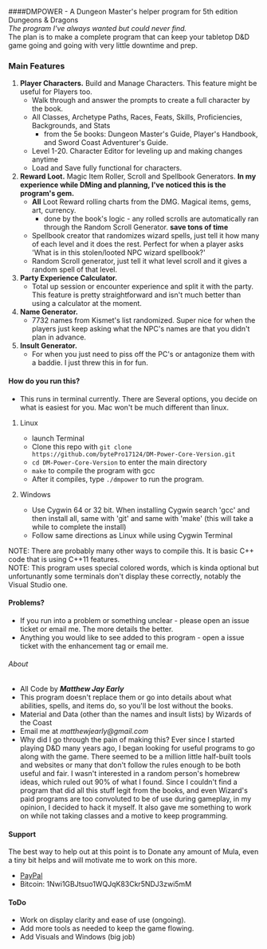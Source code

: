 ####DMPOWER - A Dungeon Master's helper program for 5th edition Dungeons & Dragons  
_The program I've always wanted but could never find._  
The plan is to make a complete program that can keep your tabletop D&D game going and going with very little downtime and prep.  
  
### Main Features  
1. **Player Characters.** Build and Manage Characters. This feature might be useful for Players too.
    * Walk through and answer the prompts to create a full character by the book.  
    * All Classes, Archetype Paths, Races, Feats, Skills, Proficiencies, Backgrounds, and Stats  
        * from the 5e books: Dungeon Master's Guide, Player's Handbook, and Sword Coast Adventurer's Guide.  
    * Level 1-20. Character Editor for leveling up and making changes anytime  
    * Load and Save fully functional for characters.  
2. **Reward Loot.** Magic Item Roller, Scroll and Spellbook Generators. **In my experience while DMing and planning, I've noticed this is the program's gem.**  
    * **All** Loot Reward rolling charts from the DMG. Magical items, gems, art, currency.
        * done by the book's logic - any rolled scrolls are automatically ran through the Random Scroll Generator. **save tons of time**
    * Spellbook creator that randomizes wizard spells, just tell it how many of each level and it does the rest. Perfect for when a player asks 'What is in this stolen/looted NPC wizard spellbook?'   
    * Random Scroll generator, just tell it what level scroll and it gives a random spell of that level.
3. **Party Experience Calculator.**  
	* Total up session or encounter experience and split it with the party. This feature is pretty straightforward and isn't much better than using a calculator at the moment.  
4. **Name Generator.** 
    * 7732 names from Kismet's list randomized. Super nice for when the players just keep asking what the NPC's names are that you didn't plan in advance.  
5. **Insult Generator.**  
	* For when you just need to piss off the PC's or antagonize them with a baddie. I just threw this in for fun.  

#### How do you run this?  

* This runs in terminal currently. There are Several options, you decide on what is easiest for you. Mac won't be much different than linux.  

1. Linux  
    * launch Terminal  
    * Clone this repo with ```git clone https://github.com/bytePro17124/DM-Power-Core-Version.git```  
    * ```cd DM-Power-Core-Version``` to enter the main directory  
    * ```make```  to compile the program with gcc  
    * After it compiles, type ```./dmpower``` to run the program.  

2. Windows  
    * Use Cygwin 64 or 32 bit. When installing Cygwin search 'gcc' and then install all, same with 'git' and same with 'make'  (this will take a while to complete the install)  
    * Follow same directions as Linux while using Cygwin Terminal  

NOTE: There are probably many other ways to compile this. It is basic C++ code that is using C++11 features.  
NOTE: This program uses special colored words, which is kinda optional but unfortunantly some terminals don't display these correctly, notably the Visual Studio one.  

#### Problems?
  
* If you run into a problem or something unclear - please open an issue ticket or email me. The more details the better.  
* Anything you would like to see added to this program - open a issue ticket with the enhancement tag or email me.  


###### About

* All Code by **_Matthew Jay Early_** 
* This program doesn't replace them or go into details about what abilities, spells, and items do, so you'll be lost without the books.  
* Material and Data (other than the names and insult lists) by Wizards of the Coast  
* Email me at _matthewjearly@gmail.com_  
* Why did I go through the pain of making this? Ever since I started playing D&D many years ago, I began looking for useful programs to go along with the game. There seemed to be a million little half-built tools and websites or many that don't follow the rules enough to be both useful and fair. I wasn't interested in a random person's homebrew ideas, which ruled out 90% of what I found. Since I couldn't find a program that did all this stuff legit from the books, and even Wizard's paid programs are too convoluted to be of use during gameplay, in my opinion, I decided to hack it myself. It also gave me something to work on while not taking classes and a motive to keep programming.  



#### Support
The best way to  help out at this point is to Donate any amount of Mula, even a tiny bit helps and will motivate me to work on this more.  
* [PayPal](https://www.paypal.me/mattearly/)  
* Bitcoin: 1Nwi1GBJtsuo1WQJqK83Ckr5NDJ3zwi5mM  


#### ToDo
* Work on display clarity and ease of use (ongoing).
* Add more tools as needed to keep the game flowing.
* Add Visuals and Windows (big job)
